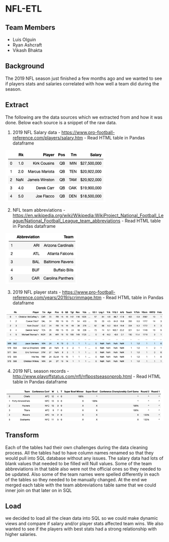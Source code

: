 # NFL-ETL
## Team Members
 - Luis Olguin
 - Ryan Ashcraft
 - Vikash Bhakta


## Background
The 2019 NFL season just finished a few months ago and we wanted to see if players stats and salaries correlated with how well a team did during the season.

## Extract
The following are the data sources which we extracted from and how it was done. Below each source is a snippet of the raw data.

1) 2019 NFL Salary data - https://www.pro-football-reference.com/players/salary.htm - Read HTML table in Pandas dataframe

![](/Images/Salary_Data.png)

2) NFL team abbreviations - https://en.wikipedia.org/wiki/Wikipedia:WikiProject_National_Football_League/National_Football_League_team_abbreviations - Read HTML table in Pandas dataframe

![](/Images/Team_Abrev.png)

3) 2019 NFL player stats - https://www.pro-football-reference.com/years/2019/scrimmage.htm - Read HTML table in Pandas dataframe

![](/Images/Player_Stats.png)

4) 2019 NFL season records - http://www.playoffstatus.com/nfl/nflpostseasonprob.html - Read HTML table in Pandas dataframe

![](/Images/2019_Season_Records.png)


## Transform
Each of the tables had their own challenges during the data cleaning process. All the tables had to have column names renamed so that they would pull into SQL database without any issues. The salary data had lots of blank values that needed to be filled will Null values. Some of the team abbreviations in that table also were not the official ones so they needed to be updated. Also some of the team names were spelled differently in each of the tables so they needed to be manually changed. At the end we merged each table with the team abbreviations table same that we could inner join on that later on in SQL


## Load
we decided to load all the clean data into SQL so we could make dynamic views and compare if salary and/or player stats affected team wins. We also wanted to see if the players with best stats had a strong relationship with higher salaries.



